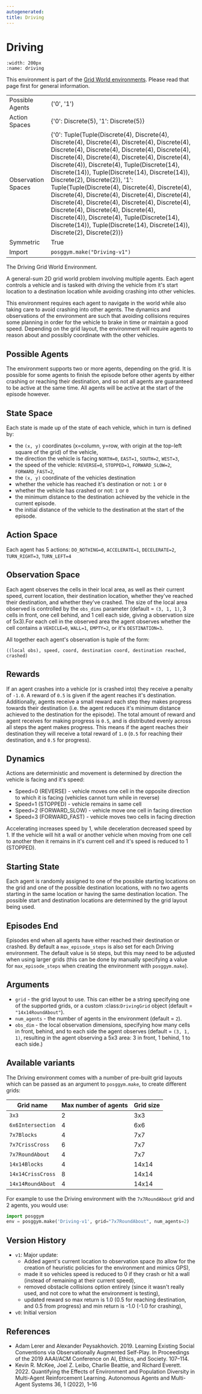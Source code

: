 ```yaml
---
autogenerated:
title: Driving
---
```


# Driving

```{figure} ../../_static/videos/grid_world/driving.gif
:width: 200px
:name: driving
```

This environment is part of the <a href='..'>Grid World environments</a>. Please read that page first for general information.

|   |   |
|---|---|
| Possible Agents | ('0', '1') |
| Action Spaces | {'0': Discrete(5), '1': Discrete(5)} |
| Observation Spaces | {'0': Tuple(Tuple(Discrete(4), Discrete(4), Discrete(4), Discrete(4), Discrete(4), Discrete(4), Discrete(4), Discrete(4), Discrete(4), Discrete(4), Discrete(4), Discrete(4), Discrete(4), Discrete(4), Discrete(4)), Discrete(4), Tuple(Discrete(14), Discrete(14)), Tuple(Discrete(14), Discrete(14)), Discrete(2), Discrete(2)), '1': Tuple(Tuple(Discrete(4), Discrete(4), Discrete(4), Discrete(4), Discrete(4), Discrete(4), Discrete(4), Discrete(4), Discrete(4), Discrete(4), Discrete(4), Discrete(4), Discrete(4), Discrete(4), Discrete(4)), Discrete(4), Tuple(Discrete(14), Discrete(14)), Tuple(Discrete(14), Discrete(14)), Discrete(2), Discrete(2))} |
| Symmetric | True |
| Import | `posggym.make("Driving-v1")` |


The Driving Grid World Environment.

A general-sum 2D grid world problem involving multiple agents. Each agent
controls a vehicle and is tasked with driving the vehicle from it's start
location to a destination location while avoiding crashing into other vehicles.

This environment requires each agent to navigate in the world while also
taking care to avoid crashing into other agents. The dynamics and
observations of the environment are such that avoiding collisions requires
some planning in order for the vehicle to brake in time or maintain a good
speed. Depending on the grid layout, the environment will require agents to
reason about and possibly coordinate with the other vehicles.

Possible Agents
---------------
The environment supports two or more agents, depending on the grid. It is possible
for some agents to finish the episode before other agents by either crashing or
reaching their destination, and so not all agents are guaranteed to be active at
the same time. All agents will be active at the start of the episode however.

State Space
-----------
Each state is made up of the state of each vehicle, which in turn is defined by:

- the `(x, y)` coordinates (x=column, y=row, with origin at the top-left square of
    the grid) of the vehicle,
- the direction the vehicle is facing `NORTH=0`, `EAST=1`, `SOUTH=2`, `WEST=3`,
- the speed of the vehicle: `REVERSE=0`, `STOPPED=1`, `FORWARD_SLOW=2`,
    `FORWARD_FAST=2`,
- the `(x, y)` coordinate of the vehicles destination
- whether the vehicle has reached it's destination or not: `1` or `0`
- whether the vehicle has crashed or not: `1` or `0`
- the minimum distance to the destination achieved by the vehicle in the current
    episode.
- the initial distance of the vehicle to the destination at the start of the
    episode.

Action Space
------------
Each agent has 5 actions: `DO_NOTHING=0`, `ACCELERATE=1`, `DECELERATE=2`,
`TURN_RIGHT=3`, `TURN_LEFT=4`

Observation Space
-----------------
Each agent observes the cells in their local area, as well as their current speed,
current location, their destination location, whether they've reached their
destination, and whether they've crashed. The size of the local area observed is
controlled by the `obs_dims` parameter (default = `(3, 1, 1)`, 3 cells in front,
one cell behind, and 1 cell each side, giving a observation size of 5x3).For each
cell in the observed area the agent observes whether the cell contains a
`VEHICLE=0`, `WALL=1`, `EMPTY=2`, or it's `DESTINATION=3`.

All together each agent's observation is tuple of the form:

    ((local obs), speed, coord, destination coord, destination reached, crashed)

Rewards
-------
If an agent crashes into a vehicle (or is crashed into) they receive a penalty of
`-1.0`. A reward of `0.5` is given if the agent reaches it's destination.
Additionally, agents receive a small reward each step they makes progress towards
their destination (i.e. the agent reduces it's minimum distance achieved to the
destination for the episode). The total amount of reward and agent receives for
making progress is `0.5`, and is distributed evenly across all steps the agent
makes progress. This means if the agent reaches their destination they will receive
a total reward of `1.0` (`0.5` for reaching their destination, and `0.5` for
progress).

Dynamics
--------
Actions are deterministic and movement is determined by direction the vehicle is
facing and it's speed:

- Speed=0 (REVERSE) - vehicle moves one cell in the opposite direction to which it
    is facing (vehicles cannot turn while in reverse)
- Speed=1 (STOPPED) - vehicle remains in same cell
- Speed=2 (FORWARD_SLOW) - vehicle move one cell in facing direction
- Speed=3 (FORWARD_FAST) - vehicle moves two cells in facing direction

Accelerating increases speed by 1, while deceleration decreased speed by 1. If the
vehicle will hit a wall or another vehicle when moving from one cell to another then
it remains in it's current cell and it's speed is reduced to 1 (STOPPED).

Starting State
--------------
Each agent is randomly assigned to one of the possible starting locations on the
grid and one of the possible destination locations, with no two agents starting in
the same location or having the same destination location. The possible start and
destination locations are determined by the grid layout being used.

Episodes End
------------
Episodes end when all agents have either reached their destination or crashed. By
default a `max_episode_steps` is also set for each Driving environment. The default
value is `50` steps, but this may need to be adjusted when using larger grids (this
can be done by manually specifying a value for `max_episode_steps` when creating the
environment with `posggym.make`).

Arguments
---------

- `grid` - the grid layout to use. This can either be a string specifying one of
    the supported grids, or a custom :class:`DrivingGrid` object
    (default = `"14x14RoundAbout"`).
- `num_agents` - the number of agents in the environment (default = `2`).
- `obs_dim` - the local observation dimensions, specifying how many cells in front,
    behind, and to each side the agent observes (default = `(3, 1, 1)`, resulting
    in the agent observing a 5x3 area: 3 in front, 1 behind, 1 to each side.)

Available variants
------------------

The Driving environment comes with a number of pre-built grid layouts which can be
passed as an argument to `posggym.make`, to create different grids:

| Grid name         | Max number of agents | Grid size |
|-------------------|----------------------|---------- |
| `3x3`             | 2                    | 3x3       |
| `6x6Intersection` | 4                    | 6x6       |
| `7x7Blocks`       | 4                    | 7x7       |
| `7x7CrissCross`   | 6                    | 7x7       |
| `7x7RoundAbout`   | 4                    | 7x7       |
| `14x14Blocks`     | 4                    | 14x14     |
| `14x14CrissCross` | 8                    | 14x14     |
| `14x14RoundAbout` | 4                    | 14x14     |


For example to use the Driving environment with the `7x7RoundAbout` grid and 2
agents, you would use:

```python
import posggym
env = posggym.make('Driving-v1', grid="7x7RoundAbout", num_agents=2)
```

Version History
---------------
- `v1`: Major update:
    - Added agent's current location to observation space (to allow for the
      creation of heuristic policies for the environment and mimics GPS),
    - made it so vehicles speed is reduced to 0 if they crash or hit a wall (instead
      of remaining at their current speed),
    - removed obstacle collisions option entirely (since it wasn't really used, and
      not core to what the environment is testing),
    - updated reward so max return is 1.0 (0.5 for reaching destination, and 0.5
      from progress) and min return is -1.0 (-1.0 for crashing),
- `v0`: Initial version

References
----------
- Adam Lerer and Alexander Peysakhovich. 2019. Learning Existing Social Conventions
via Observationally Augmented Self-Play. In Proceedings of the 2019 AAAI/ACM
Conference on AI, Ethics, and Society. 107–114.
- Kevin R. McKee, Joel Z. Leibo, Charlie Beattie, and Richard Everett. 2022.
Quantifying the Effects of Environment and Population Diversity in Multi-Agent
Reinforcement Learning. Autonomous Agents and Multi-Agent Systems 36, 1 (2022), 1–16
